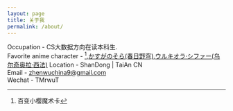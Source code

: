 ```yaml
---
layout: page
title: 关于我
permalink: /about/
---
```


Occupation - CS大数据方向在读本科生.  
Favorite anime character - <a href="https://zh.moegirl.org/%E6%9C%A8%E4%B9%8B%E6%9C%AC%E6%A8%B1">[^木之本 桜(木之本樱)]</a>,<a href="https://zh.moegirl.org/%E6%98%A5%E6%97%A5%E9%87%8E%E7%A9%B9">かすがのそら(春日野穹)</a>,<a href="https://zh.moegirl.org/%E4%B9%8C%E5%B0%94%E5%A5%87%E5%A5%A5%E6%8B%89%C2%B7%E8%A5%BF%E6%B3%95">ウルキオラ·シファー(乌尔奇奥拉·西法)</a>
Location - ShanDong | TaiAn CN  
Email - zhenwuchina9@gmail.com  
Wechat - TMrwuT  

[^木之本 桜(木之本樱)]:百变小樱魔术卡
